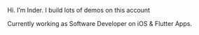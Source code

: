 Hi. I’m Inder. I build lots of demos on this account

Currently working as Software Developer on iOS & Flutter Apps. 
